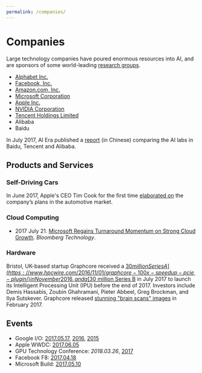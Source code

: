 ```yaml
---
permalink: /companies/
---
```

# Companies

Large technology companies have poured enormous resources into AI, and are sponsors of some world-leading [research groups](http://realai.org/labs/).

* [Alphabet Inc.](http://realai.org/companies/alphabet/)
* [Facebook, Inc.](http://realai.org/companies/facebook/)
* [Amazon.com, Inc.](http://realai.org/companies/amazon/)
* [Microsoft Corporation](http://realai.org/companies/microsoft/)
* [Apple Inc.](http://realai.org/companies/apple/)
* [NVIDIA Corporation](http://realai.org/companies/nvidia/)
* [Tencent Holdings Limited](http://realai.org/companies/tencent/)
* Alibaba
* Baidu

In July 2017, AI Era published a [report](https://www.sohu.com/a/157091076_473283) (in Chinese) comparing the AI labs in Baidu, Tencent and Alibaba.

## Products and Services

### Self-Driving Cars

In June 2017, Apple's CEO Tim Cook for the first time [elaborated on](https://www.bloomberg.com/news/articles/2017-06-13/cook-says-apple-is-focusing-on-making-an-autonomous-car-system) the company’s plans in the automotive market.

### Cloud Computing

* 2017 July 21. [Microsoft Regains Turnaround Momentum on Strong Cloud Growth](https://www.bloomberg.com/news/articles/2017-07-20/microsoft-sales-profit-top-estimates-as-cloud-growth-marches-on). *Bloomberg Technology*.

### Hardware

Bristol, UK-based startup Graphcore received a [$30 million Series A](https://www.hpcwire.com/2016/11/01/graphcore-100x-speedup-pcie-plugin/) in November 2016, and a [$30 million Series B](https://www.hpcwire.com/2017/07/20/graphcore-readies-launch-16nm-colossus-ipu-chip/) in July 2017 to launch its Intelligent Processing Unit (IPU) before the end of 2017. Investors include Demis Hassabis, Zoubin Ghahramani, Pieter Abbeel, Greg Brockman, and Ilya Sutskever. Graphcore released [stunning "brain scans" images](http://www.wired.co.uk/article/ai-machine-learning-brain-scan) in February 2017.

## Events

* Google I/O: [2017.05.17](https://events.google.com/io/), [2016](https://events.google.com/io2016/), [2015](https://events.google.com/io2016/)
* Apple WWDC: [2017.06.05](https://developer.apple.com/wwdc/)
* GPU Technology Conference: *2018.03.26*, [2017](http://www.gputechconf.com/)
* Facebook F8: [2017.04.18](https://www.fbf8.com/)
* Microsoft Build: [2017.05.10](https://build.microsoft.com/)
